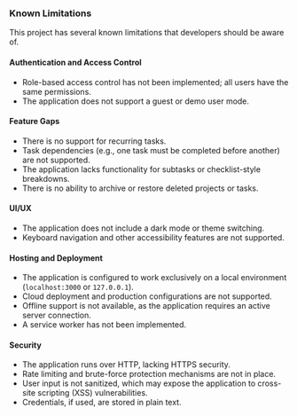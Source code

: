 ### Known Limitations

This project has several known limitations that developers should be aware of.

#### Authentication and Access Control
- Role-based access control has not been implemented; all users have the same permissions.
- The application does not support a guest or demo user mode.

#### Feature Gaps
- There is no support for recurring tasks.
- Task dependencies (e.g., one task must be completed before another) are not supported.
- The application lacks functionality for subtasks or checklist-style breakdowns.
- There is no ability to archive or restore deleted projects or tasks.

#### UI/UX
- The application does not include a dark mode or theme switching.
- Keyboard navigation and other accessibility features are not supported.

#### Hosting and Deployment
- The application is configured to work exclusively on a local environment (`localhost:3000` or `127.0.0.1`).
- Cloud deployment and production configurations are not supported.
- Offline support is not available, as the application requires an active server connection.
- A service worker has not been implemented.

#### Security
- The application runs over HTTP, lacking HTTPS security.
- Rate limiting and brute-force protection mechanisms are not in place.
- User input is not sanitized, which may expose the application to cross-site scripting (XSS) vulnerabilities.
- Credentials, if used, are stored in plain text.
